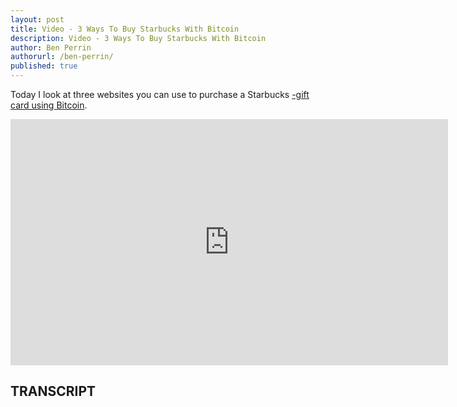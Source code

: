 ```yaml
---
layout: post
title: Video - 3 Ways To Buy Starbucks With Bitcoin
description: Video - 3 Ways To Buy Starbucks With Bitcoin
author: Ben Perrin
authorurl: /ben-perrin/
published: true
---
```


<p>Today I look at three websites you can use to purchase a Starbucks <a href="https://www.weusecoins.com/video-the-gift-of-satoshi/">-gift card using Bitcoin</a>.</p>

<center><iframe width="700" height="394" src="https://www.youtube.com/embed/_4dpVEYt4K0?list=PLt0eh28PwUaFHnjU6X0oh-nyChKxyE5ek" frameborder="0" allowfullscreen></iframe></center>

<h2>TRANSCRIPT</h2>
